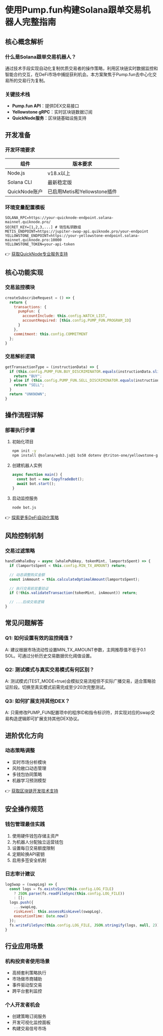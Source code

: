 # 使用Pump.fun构建Solana跟单交易机器人完整指南

## 核心概念解析

### 什么是Solana跟单交易机器人？
通过技术手段实现自动化复制优质交易者的操作策略，利用区块链实时数据监控和智能合约交互，在DeFi市场中捕捉获利机会。本方案聚焦于Pump.fun去中心化交易所的交易行为复制。

### 关键技术栈
- **Pump.fun API**：提供DEX交易接口
- **Yellowstone gRPC**：实时区块链数据订阅
- **QuickNode服务**：区块链基础设施支持

## 开发准备

### 开发环境要求
| 组件 | 版本要求 |
|------|----------|
| Node.js | v18.x以上 |
| Solana CLI | 最新稳定版 |
| QuickNode账户 | 已启用Metis和Yellowstone插件 |

### 环境变量配置模板
```env
SOLANA_RPC=https://your-quicknode-endpoint.solana-mainnet.quiknode.pro/
SECRET_KEY=[1,2,3,...] # 钱包私钥数组
METIS_ENDPOINT=https://jupiter-swap-api.quiknode.pro/your-endpoint
YELLOWSTONE_ENDPOINT=https://your-yellowstone-endpoint.solana-mainnet.quiknode.pro:10000
YELLOWSTONE_TOKEN=your-api-token
```

👉 [获取QuickNode专业服务支持](https://bit.ly/okx_welcome)

## 核心功能实现

### 交易监控模块
```javascript
createSubscribeRequest = () => {
  return {
    transactions: {
      pumpFun: {
        accountInclude: this.config.WATCH_LIST,
        accountRequired: [this.config.PUMP_FUN.PROGRAM_ID]
      }
    },
    commitment: this.config.COMMITMENT
  };
}
```

### 交易解析逻辑
```javascript
getTransactionType = (instructionData) => {
  if (this.config.PUMP_FUN.BUY_DISCRIMINATOR.equals(instructionData.slice(0,8))) {
    return "BUY";
  } else if (this.config.PUMP_FUN.SELL_DISCRIMINATOR.equals(instructionData.slice(0,8))) {
    return "SELL";
  }
  return "UNKNOWN";
}
```

## 操作流程详解

### 部署执行步骤
1. 初始化项目
   ```bash
   npm init -y
   npm install @solana/web3.js@1 bs58 dotenv @triton-one/yellowstone-grpc
   ```

2. 创建机器人实例
   ```javascript
   async function main() {
     const bot = new CopyTradeBot();
     await bot.start();
   }
   ```

3. 启动监控服务
   ```bash
   node bot.js
   ```

👉 [探索更多DeFi自动化策略](https://bit.ly/okx_welcome)

## 风险控制机制

### 交易过滤策略
```javascript
handleWhaleBuy = async (whalePubkey, tokenMint, lamportsSpent) => {
  if (lamportsSpent < this.config.MIN_TX_AMOUNT) return;
  
  // 动态调整购买金额
  const inAmount = this.calculateOptimalAmount(lamportsSpent);
  
  // 执行交易前双重验证
  if (!this.validateTransaction(tokenMint, inAmount)) return;
  
  // ...后续交易逻辑
}
```

## 常见问题解答

### Q1: 如何设置有效的监控阈值？
A: 建议根据市场流动性设置MIN_TX_AMOUNT参数，主网推荐值不低于0.1 SOL。可通过分析历史交易数据优化阈值设置。

### Q2: 测试模式与真实交易模式有何区别？
A: 测试模式(TEST_MODE=true)会模拟交易流程但不实际广播交易，适合策略验证阶段。切换至真实模式前需完成至少20次完整测试。

### Q3: 如何扩展支持其他DEX？
A: 只需修改PUMP_FUN配置项中的程序ID和指令标识符，并实现对应的swap交易构造逻辑即可扩展支持其他DEX协议。

## 进阶优化方向

### 动态策略调整
- 实时市场分析模块
- 风险敞口动态管理
- 多钱包协同策略
- 机器学习预测模型

👉 [获取区块链开发技术支持](https://bit.ly/okx_welcome)

## 安全操作规范

### 钱包管理最佳实践
1. 使用硬件钱包存储主资产
2. 为机器人分配独立运营钱包
3. 设置每日交易额度限制
4. 定期轮换API密钥
5. 启用多签安全机制

### 日志审计建议
```javascript
logSwap = (swapLog) => {
  const logs = fs.existsSync(this.config.LOG_FILE) 
    ? JSON.parse(fs.readFileSync(this.config.LOG_FILE)) 
    : [];
  logs.push({
    ...swapLog,
    riskLevel: this.assessRiskLevel(swapLog),
    executionTime: Date.now()
  });
  fs.writeFileSync(this.config.LOG_FILE, JSON.stringify(logs, null, 2));
}
```

## 行业应用场景

### 机构投资者使用场景
- 高频套利策略执行
- 市场做市商辅助
- 事件驱动型交易
- 跨平台套利监控

### 个人开发者机会
- 创建策略订阅服务
- 开发可视化监控面板
- 构建交易信号市场